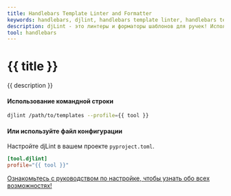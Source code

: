```yaml
---
title: Handlebars Template Linter and Formatter
keywords: handlebars, djlint, handlebars template linter, handlebars template formatter, format handlebars templates
description: djLint - это линтеры и форматоры шаблонов для ручек! Используйте преимущества профиля предварительной сборки при линтинге и форматировании ваших шаблонов с помощью djLint.
tool: handlebars
---
```


# {{ title }}

{{ description }}

#### Использование командной строки

```bash
djlint /path/to/templates --profile={{ tool }}
```

#### Или используйте файл конфигурации

Настройте djLint в вашем проекте `pyproject.toml`.

```toml
[tool.djlint]
profile="{{ tool }}"
```

<div class="box notification is-info is-light">
    <span class="icon is-large"><i class="fas fa-2x fa-arrow-circle-right"></i></span><div class="my-auto ml-3 is-inline-block"><a href="/ru/docs/configuration/">Ознакомьтесь с руководством по настройке, чтобы узнать обо всех возможностях!</a></div>
</div>
